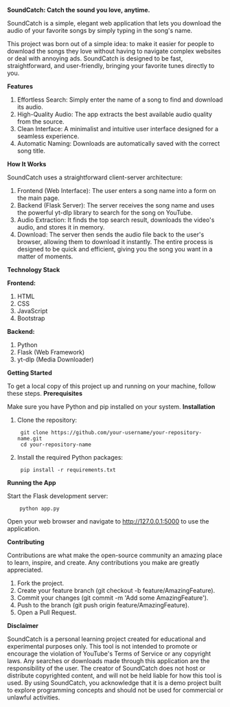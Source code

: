 **SoundCatch: Catch the sound you love, anytime.**

SoundCatch is a simple, elegant web application that lets you download the audio of your favorite songs by simply typing in the song's name.

This project was born out of a simple idea: to make it easier for people to download the songs they love without having to navigate complex websites or deal with annoying ads. SoundCatch is designed to be fast, straightforward, and user-friendly, bringing your favorite tunes directly to you.


**Features**

1. Effortless Search: Simply enter the name of a song to find and download its audio.
2. High-Quality Audio: The app extracts the best available audio quality from the source.
3. Clean Interface: A minimalist and intuitive user interface designed for a seamless experience.
4. Automatic Naming: Downloads are automatically saved with the correct song title.


**How It Works**

SoundCatch uses a straightforward client-server architecture:
1. Frontend (Web Interface): The user enters a song name into a form on the main page.
2. Backend (Flask Server): The server receives the song name and uses the powerful yt-dlp library to search for the song on YouTube.
3. Audio Extraction: It finds the top search result, downloads the video's audio, and stores it in memory.
4. Download: The server then sends the audio file back to the user's browser, allowing them to download it instantly.
The entire process is designed to be quick and efficient, giving you the song you want in a matter of moments.


**Technology Stack**

**Frontend:**
1. HTML
2. CSS
3. JavaScript
4. Bootstrap

**Backend:**
1. Python
2. Flask (Web Framework)
3. yt-dlp (Media Downloader)


**Getting Started**

To get a local copy of this project up and running on your machine, follow these steps.
**Prerequisites**

Make sure you have Python and pip installed on your system.
**Installation**

1. Clone the repository:

   		git clone https://github.com/your-username/your-repository-name.git
        cd your-repository-name
3. Install the required Python packages:
   
        pip install -r requirements.txt

**Running the App**

Start the Flask development server:

        python app.py
Open your web browser and navigate to http://127.0.0.1:5000 to use the application.


**Contributing**

Contributions are what make the open-source community an amazing place to learn, inspire, and create. Any contributions you make are greatly appreciated.
1. Fork the project.
2. Create your feature branch (git checkout -b feature/AmazingFeature).
3. Commit your changes (git commit -m 'Add some AmazingFeature').
4. Push to the branch (git push origin feature/AmazingFeature).
5. Open a Pull Request.


**Disclaimer**

SoundCatch is a personal learning project created for educational and experimental purposes only. This tool is not intended to promote or encourage the violation of YouTube's Terms of Service or any copyright laws.
Any searches or downloads made through this application are the responsibility of the user. The creator of SoundCatch does not host or distribute copyrighted content, and will not be held liable for how this tool is used.
By using SoundCatch, you acknowledge that it is a demo project built to explore programming concepts and should not be used for commercial or unlawful activities.

